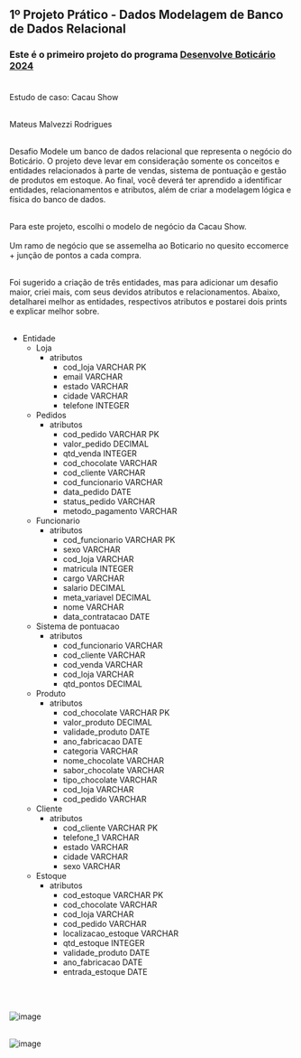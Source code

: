 ## 1º Projeto Prático - Dados Modelagem de Banco de Dados Relacional   

### Este é o primeiro projeto do programa <a href="https://www.linkedin.com/posts/mateusmalvezzi_voc%C3%AA-%C3%A9-capaz-fala-meus-amigos-beleza-activity-7150327836132777984-G1XL?utm_source=share&utm_medium=member_desktop">Desenvolve Boticário 2024</a> <br><br>

Estudo de caso: Cacau Show <br><br>

Mateus Malvezzi Rodrigues <br><br>


Desafio
Modele um banco de dados relacional que representa o negócio do Boticário. O projeto deve levar em consideração somente os conceitos e entidades relacionados à parte de vendas, sistema de pontuação e gestão de produtos em estoque.
Ao final, você deverá ter aprendido a identificar entidades, relacionamentos e atributos, além de criar a modelagem lógica e física do banco de dados.<br><br>

Para este projeto, escolhi o modelo de negócio da Cacau Show.<br><br>
Um ramo de negócio que se assemelha ao Boticario no quesito eccomerce + junção de pontos a cada compra.<br><br>

Foi sugerido a criação de três entidades, mas para adicionar um desafio maior, criei mais, com seus devidos atributos e relacionamentos. Abaixo, detalharei melhor as entidades, respectivos atributos e postarei dois prints e explicar melhor sobre.<br><br>

-	Entidade
    -	Loja
        -	atributos
            -	cod_loja VARCHAR PK
            -	email VARCHAR
            -	estado VARCHAR
            -	cidade VARCHAR
            -	telefone INTEGER
    -	Pedidos
        -	atributos
            -	cod_pedido VARCHAR PK
            -	valor_pedido DECIMAL
            -	qtd_venda INTEGER
            -	cod_chocolate VARCHAR
            -	cod_cliente VARCHAR
            -	cod_funcionario VARCHAR
            -	data_pedido DATE
            -	status_pedido VARCHAR
            -	metodo_pagamento VARCHAR
    -	Funcionario
        -	atributos
            -	cod_funcionario VARCHAR PK
            -	sexo VARCHAR
            -	cod_loja VARCHAR
            -	matricula INTEGER
            -	cargo VARCHAR
            -	salario DECIMAL
            -	meta_variavel DECIMAL
            -	nome VARCHAR
            -	data_contratacao DATE
    -	Sistema de pontuacao
        -	atributos
            -	cod_funcionario VARCHAR
            -	cod_cliente VARCHAR
            -	cod_venda VARCHAR
            -	cod_loja VARCHAR
            -	qtd_pontos DECIMAL
    -	Produto
        -	atributos
            -	cod_chocolate VARCHAR PK
            -	valor_produto DECIMAL
            -	validade_produto DATE
            -	ano_fabricacao DATE
            -	categoria VARCHAR
            -	nome_chocolate VARCHAR
            -	sabor_chocolate VARCHAR
            -	tipo_chocolate VARCHAR
            -	cod_loja VARCHAR
            -	cod_pedido VARCHAR
    -	Cliente
        -	atributos
            -	cod_cliente VARCHAR PK
            -	telefone_1 VARCHAR
            -	estado VARCHAR
            -	cidade VARCHAR
            -	sexo VARCHAR
    -	Estoque
        -	atributos
            -	cod_estoque VARCHAR PK
            -	cod_chocolate VARCHAR
            -	cod_loja VARCHAR
            -	cod_pedido VARCHAR
            -	localizacao_estoque VARCHAR
            -	qtd_estoque INTEGER
            -	validade_produto DATE
            -	ano_fabricacao DATE
            -	entrada_estoque DATE

<br><br>

![image](https://github.com/MateusMalvezzi/Modelagem-de-Banco-de-Dados-Relacional/assets/79795173/2c915268-ce8b-48e5-81d6-f5bc5627072a) <br><br>

![image](https://github.com/MateusMalvezzi/Modelagem-de-Banco-de-Dados-Relacional/assets/79795173/3a1d4cf4-5043-4542-94af-53d7ffe2ec94)

